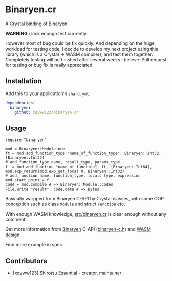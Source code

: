 # Binaryen.cr

A Crystal binding of [Binaryen](https://github.com/WebAssembly/binaryen).

**WARNING :** lack enough test currently.

However most of bug could be fix quickly. And depending on the huge workload for testing code, I decide to develop my next project using this library (which is a Crystal -> WASM compiler), and test them together. Completely testing will be finished after several weeks I believe. Pull request for testing or bug fix is really appreciated.

## Installation

Add this to your application's `shard.yml`:

```yaml
dependencies:
  binaryen:
    github: xqyww123/binaryen.cr
```

## Usage

```crystal
require "binaryen"

mod = Binaryen::Module.new
ft = mod.add_function_type "name_of_function_type", Binaryen::Int32, [Binaryen::Int32]
# add_function_type name, result_type, params_type
f  = mod.add_function "name_of_function", ft, [Binaryen::Int64], mod.exp_return(mod.exp_get_local 0, Binaryen::Int32)
# add_function name, function_type, locals type, expression
mod.start_point = f
code = mod.compile # => Binaryen::Module::Codes
File.write "result", code.data # => Bytes
```

Basically warpped from Binaryen C-API by Crystal classes, with some OOP conception such as class `Module` and struct `Function` etc.

With enough WASM knowledge, [src/binaryen.cr](https://github.com/xqyww123/binaryen.cr/blob/master/src/binaryen.cr) is clear enough without any comment.

Get more information from [Binaryen](https://github.com/WebAssembly/binaryen) C-API ([binaryen-c.h](https://github.com/WebAssembly/binaryen/blob/master/src/binaryen-c.h)) and [WASM design](https://github.com/WebAssembly/design).

Find more example in spec.

## Contributors

- [[xqyww123]](https://github.com/xqyww123) Shirotsu Essential - creator, maintainer
